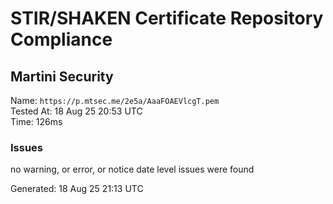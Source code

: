 # STIR/SHAKEN Certificate Repository Compliance

## Martini Security

Name: `https://p.mtsec.me/2e5a/AaaFOAEVlcgT.pem`\
Tested At: 18 Aug 25 20:53 UTC\
Time: 126ms

### Issues

no warning, or error, or notice date level issues were found

Generated: 18 Aug 25 21:13 UTC